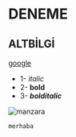 # DENEME

## ALTBİLGİ

[google](http://www.google.com)


- 1- *italic* 
- 2- **bold** 
- 3- ***bolditalic***

![manzara](https://fotolifeakademi.com/uploads/2020/04/manzara-fotografi-cekmek-724x394.webp)
```
merhaba
```

